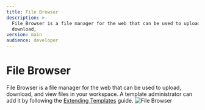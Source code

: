 ```yaml
---
title: File Browser
description: >-
  File Browser is a file manager for the web that can be used to upload,
  download,
version: main
audience: developer
---
```

# File Browser

File Browser is a file manager for the web that can be used to upload, download,
and view files in your workspace. A template administrator can add it by
following the
[Extending Templates](../../admin/templates/extending-templates/web-ides#file-browser)
guide. ![File Browser](%images/%images/./../images/file-browser.png)

